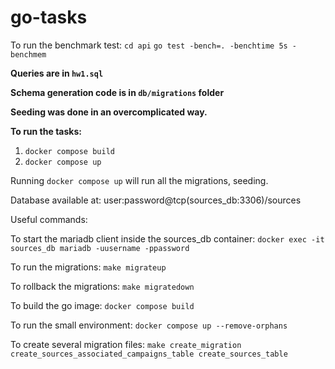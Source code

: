 # go-tasks

To run the benchmark test:
`cd api`
`go test -bench=. -benchtime 5s -benchmem`


**Queries are in `hw1.sql`**

**Schema generation code is in `db/migrations` folder**

**Seeding was done in an overcomplicated way.**

**To run the tasks:**
1. `docker compose build` 
2. `docker compose up`

Running `docker compose up` will run all the migrations, seeding.

Database available at: user:password@tcp(sources_db:3306)/sources

Useful commands:

To start the mariadb client inside the sources_db container:
`docker exec -it sources_db mariadb -uusername -ppassword`

To run the migrations:
`make migrateup`

To rollback the migrations:
`make migratedown`

To build the go image:
`docker compose build`

To run the small environment:
`docker compose up --remove-orphans`

To create several migration files:
`make create_migration create_sources_associated_campaigns_table create_sources_table`